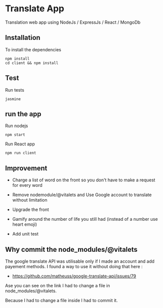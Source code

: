 # Translate App

Translation web app using NodeJs / ExpressJs / React / MongoDb

## Installation

To install the dependencies
```
npm install
cd client && npm install
```

## Test

Run tests
```
jasmine
```

## run the app

Run nodejs
```
npm start
```

Run React app
```
npm run client
```

## Improvement

- Charge a list of word on the front so you don't have to make a request for every word

- Remove nodemodule/@vitalets and Use Google account to translate without limitation

- Upgrade the front

- Gamify around the number of life you still had (instead of a number use heart emoji)

- Add unit test

## Why commit the node_modules/@vitalets

The google translate API was utilisable only if I made an account and add payement methods. I found a way to use it without doing that here :

- https://github.com/matheuss/google-translate-api/issues/79

Ase you can see on the link I had to change a file in node_modules/@vitalets.

Because I had to change a file inside I had to commit it.
